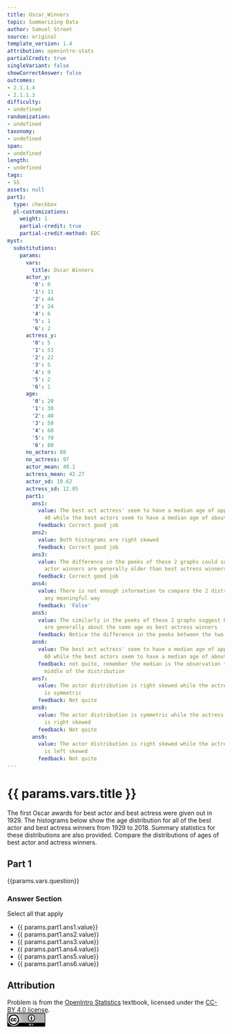 ```yaml
---
title: Oscar_Winners
topic: Summarizing Data
author: Samuel Street
source: original
template_version: 1.4
attribution: openintro-stats
partialCredit: true
singleVariant: false
showCorrectAnswer: false
outcomes:
- 2.1.1.4
- 2.1.1.3
difficulty:
- undefined
randomization:
- undefined
taxonomy:
- undefined
span:
- undefined
length:
- undefined
tags:
- SS
assets: null
part1:
  type: checkbox
  pl-customizations:
    weight: 1
    partial-credit: true
    partial-credit-method: EDC
myst:
  substitutions:
    params:
      vars:
        title: Oscar Winners
      actor_y:
        '0': 0
        '1': 11
        '2': 44
        '3': 24
        '4': 6
        '5': 1
        '6': 2
      actress_y:
        '0': 5
        '1': 53
        '2': 22
        '3': 5
        '4': 9
        '5': 2
        '6': 1
      age:
        '0': 20
        '1': 30
        '2': 40
        '3': 50
        '4': 60
        '5': 70
        '6': 80
      no_actors: 88
      no_actress: 97
      actor_mean: 49.1
      actress_mean: 42.27
      actor_sd: 10.62
      actress_sd: 12.05
      part1:
        ans1:
          value: The best act actress' seem to have a median age of approximately
            40 while the best actors seem to have a median age of about 50.0
          feedback: Correct good job
        ans2:
          value: Both histograms are right skewed
          feedback: Correct good job
        ans3:
          value: The difference in the peeks of these 2 graphs could suggest best
            actor winners are generally older than best actress winners
          feedback: Correct good job
        ans4:
          value: There is not enough information to compare the 2 distributions in
            any meaningful way
          feedback: 'False'
        ans5:
          value: The similarly in the peeks of these 2 graphs suggest best actor winners
            are generally about the same age as best actress winners
          feedback: Notice the difference in the peeks between the two distributions
        ans6:
          value: The best act actress' seem to have a median age of approximately
            60 while the best actors seem to have a median age of about 30.0
          feedback: not quite, remember the median is the observation that is in the
            middle of the distribution
        ans7:
          value: The actor distribution is right skewed while the actress distribution
            is symmetric
          feedback: Not quite
        ans8:
          value: The actor distribution is symmetric while the actress distribution
            is right skewed
          feedback: Not quite
        ans9:
          value: The actor distribution is right skewed while the actress distribution
            is left skewed
          feedback: Not quite
---
```

# {{ params.vars.title }}
The first Oscar awards for best actor and best actress were given out in 1929. The histograms below show the age distribution for all of the best actor and best actress winners from 1929 to 2018. Summary statistics for these distributions are also provided. Compare the distributions of ages of best actor and actress winners.

<pl-figure file-name="figure 1.png" type="dynamic" width="500px"></pl-figure>

## Part 1

{{params.vars.question}}

### Answer Section

Select all that apply

- {{ params.part1.ans1.value}}
- {{ params.part1.ans2.value}}
- {{ params.part1.ans3.value}}
- {{ params.part1.ans4.value}}
- {{ params.part1.ans5.value}}
- {{ params.part1.ans6.value}}

## Attribution

Problem is from the [OpenIntro Statistics](https://openintro.org/book/os/) textbook, licensed under the [CC-BY 4.0 license](https://creativecommons.org/licenses/by/4.0/).<br>![Image representing the Creative Commons 4.0 BY license.](https://raw.githubusercontent.com/firasm/bits/master/by.png)